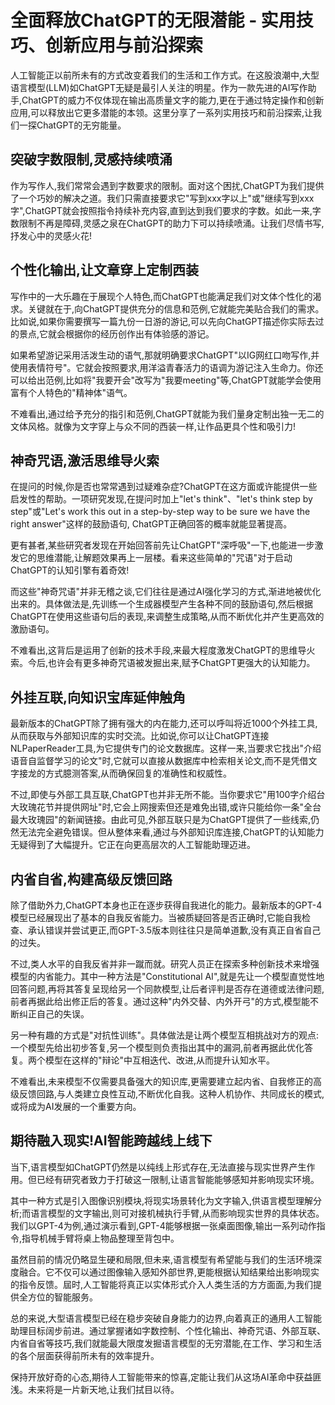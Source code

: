 # 全面释放ChatGPT的无限潜能 ‐ 实用技巧、创新应用与前沿探索
人工智能正以前所未有的方式改变着我们的生活和工作方式。在这股浪潮中,大型语言模型(LLM)如ChatGPT无疑是最引人关注的明星。作为一款先进的AI写作助手,ChatGPT的威力不仅体现在输出高质量文字的能力,更在于通过特定操作和创新应用,可以释放出它更多潜能的本领。这里分享了一系列实用技巧和前沿探索,让我们一探ChatGPT的无穷能量。

## 突破字数限制,灵感持续喷涌

作为写作人,我们常常会遇到字数要求的限制。面对这个困扰,ChatGPT为我们提供了一个巧妙的解决之道。我们只需直接要求它"写到xxx字以上"或"继续写到xxx字",ChatGPT就会按照指令持续补充内容,直到达到我们要求的字数。如此一来,字数限制不再是障碍,灵感之泉在ChatGPT的助力下可以持续喷涌。让我们尽情书写,抒发心中的灵感火花!  

## 个性化输出,让文章穿上定制西装

写作中的一大乐趣在于展现个人特色,而ChatGPT也能满足我们对文体个性化的渴求。关键就在于,向ChatGPT提供充分的信息和范例,它就能完美贴合我们的需求。比如说,如果你需要撰写一篇九份一日游的游记,可以先向ChatGPT描述你实际去过的景点,它就会根据你的经历创作出有体验感的游记。

如果希望游记采用活泼生动的语气,那就明确要求ChatGPT"以IG网红口吻写作,并使用表情符号"。它就会按照要求,用洋溢青春活力的语调为游记注入生命力。你还可以给出范例,比如将"我要开会"改写为"我要meeting"等,ChatGPT就能学会使用富有个人特色的"精神体"语气。

不难看出,通过给予充分的指引和范例,ChatGPT就能为我们量身定制出独一无二的文体风格。就像为文字穿上与众不同的西装一样,让作品更具个性和吸引力!

## 神奇咒语,激活思维导火索

在提问的时候,你是否也常常遇到过疑难杂症?ChatGPT在这方面或许能提供一些启发性的帮助。一项研究发现,在提问时加上"let's think"、"let's think step by step"或"Let's work this out in a step-by-step way to be sure we have the right answer"这样的鼓励语句, ChatGPT正确回答的概率就能显著提高。

更有甚者,某些研究者发现在开始回答前先让ChatGPT"深呼吸"一下,也能进一步激发它的思维潜能,让解题效果再上一层楼。看来这些简单的"咒语"对于启动ChatGPT的认知引擎有着奇效!

而这些"神奇咒语"并非无稽之谈,它们往往是通过AI强化学习的方式,渐进地被优化出来的。具体做法是,先训练一个生成器模型产生各种不同的鼓励语句,然后根据ChatGPT在使用这些语句后的表现,来调整生成策略,从而不断优化并产生更高效的激励语句。

不难看出,这背后是运用了创新的技术手段,来最大程度激发ChatGPT的思维导火索。今后,也许会有更多神奇咒语被发掘出来,赋予ChatGPT更强大的认知能力。

## 外挂互联,向知识宝库延伸触角

最新版本的ChatGPT除了拥有强大的内在能力,还可以呼叫将近1000个外挂工具,从而获取与外部知识库的实时交流。比如说,你可以让ChatGPT连接NLPaperReader工具,为它提供专门的论文数据库。这样一来,当要求它找出"介绍语音自监督学习的论文"时,它就可以直接从数据库中检索相关论文,而不是凭借文字接龙的方式臆测答案,从而确保回复的准确性和权威性。

不过,即使与外部工具互联,ChatGPT也并非无所不能。当你要求它"用100字介绍台大玫瑰花节并提供网址"时,它会上网搜索但还是难免出错,或许只能给你一条"全台最大玫瑰园"的新闻链接。由此可见,外部互联只是为ChatGPT提供了一些线索,仍然无法完全避免错误。但从整体来看,通过与外部知识库连接,ChatGPT的认知能力无疑得到了大幅提升。它正在向更高层次的人工智能助理迈进。

## 内省自省,构建高级反馈回路 

除了借助外力,ChatGPT本身也正在逐步获得自我进化的能力。最新版本的GPT-4模型已经展现出了基本的自我反省能力。当被质疑回答是否正确时,它能自我检查、承认错误并尝试更正,而GPT-3.5版本则往往只是简单道歉,没有真正自省自己的过失。  

不过,类人水平的自我反省并非一蹴而就。研究人员正在探索多种创新技术来增强模型的内省能力。其中一种方法是"Constitutional AI",就是先让一个模型直觉性地回答问题,再将其答复呈现给另一个同款模型,让后者评判是否存在道德或法律问题,前者再据此给出修正后的答复。通过这种"内外交替、内外开弓"的方式,模型能不断纠正自己的失误。

另一种有趣的方式是"对抗性训练"。具体做法是让两个模型互相挑战对方的观点:一个模型先给出初步答复,另一个模型则负责指出其中的漏洞,前者再据此优化答复。两个模型在这样的"辩论"中互相迭代、改进,从而提升认知水平。

不难看出,未来模型不仅需要具备强大的知识库,更需要建立起内省、自我修正的高级反馈回路,与人类建立良性互动,不断优化自我。这种人机协作、共同成长的模式,或将成为AI发展的一个重要方向。  

## 期待融入现实!AI智能跨越线上线下

当下,语言模型如ChatGPT仍然是以纯线上形式存在,无法直接与现实世界产生作用。但已经有研究者致力于打破这一限制,让语言智能能够感知并影响现实环境。

其中一种方式是引入图像识别模块,将现实场景转化为文字输入,供语言模型理解分析;而语言模型的文字输出,则可对接机械执行手臂,从而影响现实世界的具体状态。我们以GPT-4为例,通过演示看到,GPT-4能够根据一张桌面图像,输出一系列动作指令,指导机械手臂将桌上物品整理至背包中。

虽然目前的情况仍略显生硬和局限,但未来,语言模型有希望能与我们的生活环境深度融合。它不仅可以通过图像输入感知外部世界,更能根据认知结果给出影响现实的指令反馈。屆时,人工智能将真正以实体形式介入人类生活的方方面面,为我们提供全方位的智能服务。

总的来说,大型语言模型已经在稳步突破自身能力的边界,向着真正的通用人工智能助理目标阔步前进。通过掌握诸如字数控制、个性化输出、神奇咒语、外部互联、内省自省等技巧,我们就能最大限度发掘语言模型的无穷潜能,在工作、学习和生活的各个层面获得前所未有的效率提升。

保持开放好奇的心态,期待人工智能带来的惊喜,定能让我们从这场AI革命中获益匪浅。未来将是一片新天地,让我们拭目以待。
